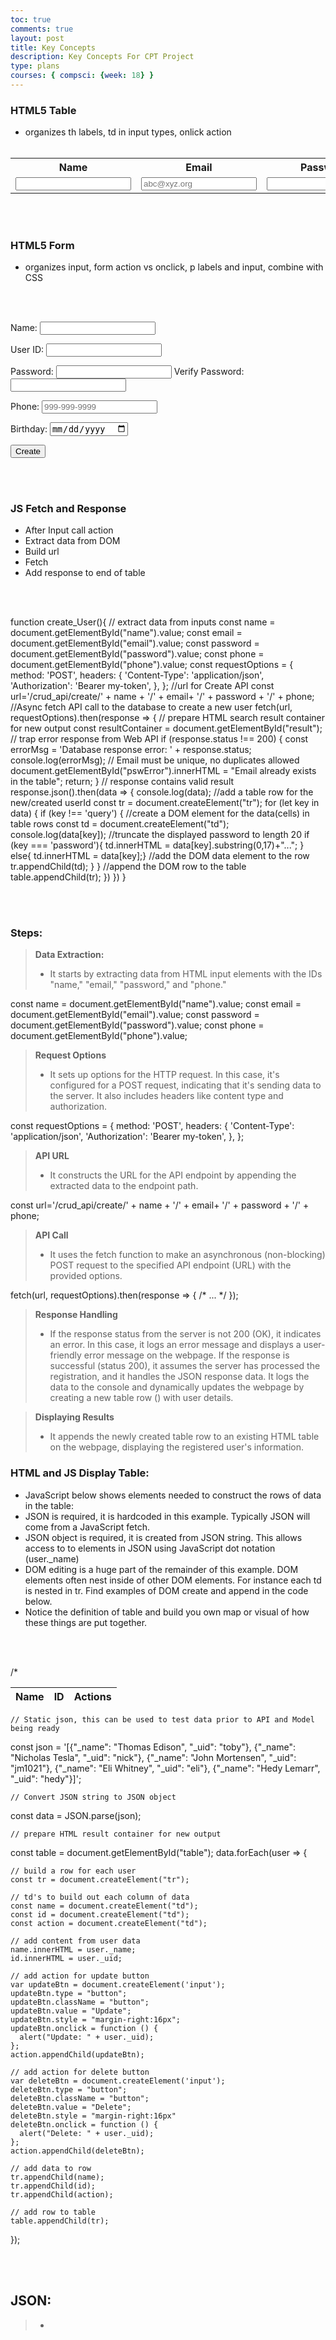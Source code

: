 ```yaml
---
toc: true
comments: true
layout: post
title: Key Concepts
description: Key Concepts For CPT Project
type: plans
courses: { compsci: {week: 18} }
---
```



### HTML5 Table
- organizes th labels, td in input types, onlick action
<br><br>

<table>
    <tr>
        <th><label for="name">Name</label></th>
        <th><label for="email">Email</label></th>
        <th><label for="password">Password</label></th>
        <th><label for="phone">Phone</label></th>
    </tr>
    <tr>
        <td><input type="text" name="name" id="name" required></td>
        <td><input type="email" name="email" id="email" placeholder="abc@xyz.org" required></td>
        <td><input type="password" name="password" id="password" required></td>
        <td><input type="tel" name="phone_num" id="phone_num"
            pattern="[0-9]{3}-[0-9]{3}-[0-9]{4}"
            placeholder="999-999-9999"></td>
        <td ><button onclick="create_User()">Create</button></td>
    </tr>
</table>

<br><br>

### HTML5 Form
- organizes input, form action vs onclick, p labels and input, combine with CSS

<br><br>

<form action="create_User()">
    <p><label>
        Name:
        <input type="text" name="name" id="name" required>
    </label></p>
    <p><label>
        User ID:
        <input type="text" name="uid" id="uid" required>
    </label></p>
    <p><label>
        Password:
        <input type="password" name="password" id="password" required>
        Verify Password:
        <input type="password" name="passwordV" id="passwordV" required>
    </label></p>
    <p><label>
        Phone:
        <input type="tel" name="phone_num" id="phone_num"
            pattern="[0-9]{3}-[0-9]{3}-[0-9]{4}"
            placeholder="999-999-9999">
    </label></p>
    <p><label>
        Birthday:
        <input type="date" name="dob" id="dob">
    </label></p>
    <p>
        <button>Create</button>
    </p>
</form>

<br><br>

### JS Fetch and Response 
- After Input call action
- Extract data from DOM
- Build url
- Fetch
- Add response to end of table

<br><br>

function create_User(){
    // extract data from inputs
    const name = document.getElementById("name").value;
    const email = document.getElementById("email").value;
    const password = document.getElementById("password").value;
    const phone = document.getElementById("phone").value;
    const requestOptions = {
        method: 'POST',
        headers: {
            'Content-Type': 'application/json',
            'Authorization': 'Bearer my-token',
        },
    };
    //url for Create API
    const url='/crud_api/create/' + name + '/' + email+ '/' + password + '/' + phone;
    //Async fetch API call to the database to create a new user
    fetch(url, requestOptions).then(response => {
        // prepare HTML search result container for new output
        const resultContainer = document.getElementById("result");
        // trap error response from Web API
        if (response.status !== 200) {
            const errorMsg = 'Database response error: ' + response.status;
            console.log(errorMsg);
            // Email must be unique, no duplicates allowed
            document.getElementById("pswError").innerHTML =
                "Email already exists in the table";
            return;
        }
        // response contains valid result
        response.json().then(data => {
            console.log(data);
            //add a table row for the new/created userId
            const tr = document.createElement("tr");
            for (let key in data) {
                if (key !== 'query') {
                    //create a DOM element for the data(cells) in table rows
                    const td = document.createElement("td");
                    console.log(data[key]);
                    //truncate the displayed password to length 20
                    if (key === 'password'){
                        td.innerHTML = data[key].substring(0,17)+"...";
                    }
                    else{
                        td.innerHTML = data[key];}
                    //add the DOM data element to the row
                    tr.appendChild(td);
                }
            }
            //append the DOM row to the table
            table.appendChild(tr);
        })
    })
}

<br><br>

### Steps: 

>**Data Extraction:**
>- It starts by extracting data from HTML input elements with the IDs "name," "email," "password," and "phone."

const name = document.getElementById("name").value;
const email = document.getElementById("email").value;
const password = document.getElementById("password").value;
const phone = document.getElementById("phone").value;

>**Request Options**
>- It sets up options for the HTTP request. In this case, it's configured for a POST request, indicating that it's sending data to the server. It also includes headers like content type and authorization.

const requestOptions = {
    method: 'POST',
    headers: {
        'Content-Type': 'application/json',
        'Authorization': 'Bearer my-token',
    },
};

>**API URL**
>- It constructs the URL for the API endpoint by appending the extracted data to the endpoint path.

const url='/crud_api/create/' + name + '/' + email+ '/' + password + '/' + phone;

>**API Call**
>- It uses the fetch function to make an asynchronous (non-blocking) POST request to the specified API endpoint (URL) with the provided options.

fetch(url, requestOptions).then(response => { /* ... */ });

>**Response Handling**
>- If the response status from the server is not 200 (OK), it indicates an error. In this case, it logs an error message and displays a user-friendly error message on the webpage.
If the response is successful (status 200), it assumes the server has processed the registration, and it handles the JSON response data.
It logs the data to the console and dynamically updates the webpage by creating a new table row (<tr>) with user details.

>**Displaying Results**
>- It appends the newly created table row to an existing HTML table on the webpage, displaying the registered user's information.


### HTML and JS Display Table: 
- JavaScript below shows elements needed to construct the rows of data in the table:
- JSON is required, it is hardcoded in this example. Typically JSON will come from a JavaScript fetch.
- JSON object is required, it is created from JSON string. This allows access to to elements in JSON using JavaScript dot notation (user._name)
- DOM editing is a huge part of the remainder of this example. DOM elements often nest inside of other DOM elements. For instance each td is nested in tr. Find examples of DOM create and append in the code below.
- Notice the definition of table and build you own map or visual of how these things are put together.

<br><br>


/*
<table>
  <thead>
  <tr>
    <th>Name</th>
    <th>ID</th>
    <th>Actions</th>
  </tr>
  </thead>
  <tbody id="table">
    <!-- javascript generated data -->
  </tbody>
</table>

    
    // Static json, this can be used to test data prior to API and Model being ready
const json = '[{"_name": "Thomas Edison", "_uid": "toby"}, {"_name": "Nicholas Tesla", "_uid": "nick"}, {"_name": "John Mortensen", "_uid": "jm1021"}, {"_name": "Eli Whitney", "_uid": "eli"}, {"_name": "Hedy Lemarr", "_uid": "hedy"}]';

    // Convert JSON string to JSON object
const data = JSON.parse(json);
    
    // prepare HTML result container for new output
const table = document.getElementById("table");
data.forEach(user => {
    
    // build a row for each user
    const tr = document.createElement("tr");
    
    // td's to build out each column of data
    const name = document.createElement("td");
    const id = document.createElement("td");
    const action = document.createElement("td");
    
    // add content from user data          
    name.innerHTML = user._name; 
    id.innerHTML = user._uid; 
    
    // add action for update button
    var updateBtn = document.createElement('input');
    updateBtn.type = "button";
    updateBtn.className = "button";
    updateBtn.value = "Update";
    updateBtn.style = "margin-right:16px";
    updateBtn.onclick = function () {
      alert("Update: " + user._uid);
    };
    action.appendChild(updateBtn);

    // add action for delete button
    var deleteBtn = document.createElement('input');
    deleteBtn.type = "button";
    deleteBtn.className = "button";
    deleteBtn.value = "Delete";
    deleteBtn.style = "margin-right:16px"
    deleteBtn.onclick = function () {
      alert("Delete: " + user._uid);
    };
    action.appendChild(deleteBtn);  

    // add data to row
    tr.appendChild(name);
    tr.appendChild(id);
    tr.appendChild(action);

    // add row to table
    table.appendChild(tr);
});

<br><br>

## JSON: 
>- []()